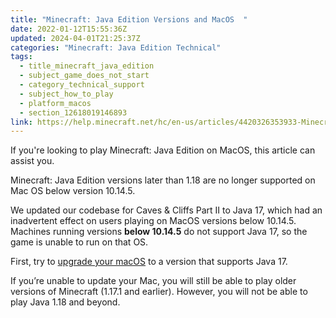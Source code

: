 ```yaml
---
title: "Minecraft: Java Edition Versions and MacOS  "
date: 2022-01-12T15:55:36Z
updated: 2024-04-01T21:25:37Z
categories: "Minecraft: Java Edition Technical"
tags:
  - title_minecraft_java_edition
  - subject_game_does_not_start
  - category_technical_support
  - subject_how_to_play
  - platform_macos
  - section_12618019146893
link: https://help.minecraft.net/hc/en-us/articles/4420326353933-Minecraft-Java-Edition-Versions-and-MacOS
---
```


If you're looking to play Minecraft: Java Edition on MacOS, this article can assist you.

Minecraft: Java Edition versions later than 1.18 are no longer supported on Mac OS below version 10.14.5.

We updated our codebase for Caves & Cliffs Part II to Java 17, which had an inadvertent effect on users playing on MacOS versions below 10.14.5. Machines running versions **below 10.14.5** do not support Java 17, so the game is unable to run on that OS. 

First, try to [upgrade your macOS](https://support.apple.com/HT201541) to a version that supports Java 17. 

If you’re unable to update your Mac, you will still be able to play older versions of Minecraft (1.17.1 and earlier). However, you will not be able to play Java 1.18 and beyond.
